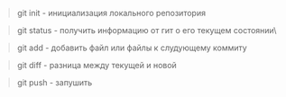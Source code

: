 > git init - инициализация локального репозитория

> git status - получить информацию от гит о его текущем состоянии\

> git add - добавить файл или файлы к слудующему коммиту

> git diff - разница между текущей и новой 

> git push - запушить